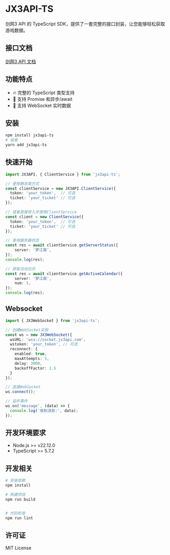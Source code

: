 # JX3API-TS

剑网3 API 的 TypeScript SDK，提供了一套完整的接口封装，让您能够轻松获取游戏数据。

## 接口文档

[剑网3 API 文档](https://jx3api.com/)

## 功能特点

- 🔥 完整的 TypeScript 类型支持
- 🚀 支持 Promise 和异步/await
- 🔌 支持 WebSocket 实时数据


## 安装

```bash
npm install jx3api-ts
# 或者
yarn add jx3api-ts
```

## 快速开始

```typescript
import JX3API, { ClientService } from 'jx3api-ts';

// 使用静态类方式
const clientService = new JX3API.ClientService({
  token: 'your_token',  // 可选
  ticket: 'your_ticket' // 可选
});

// 或者直接导入并使用ClientService
const client = new ClientService({
  token: 'your_token',  // 可选
  ticket: 'your_ticket' // 可选
});
```
```typescript
// 查询服务器状态
const res = await clientService.getServerStatus({
    server: '梦江南',
});
console.log(res);
```
```typescript
// 获取活动日历
const res = await clientService.getActiveCalendar({
    server: '梦江南',
    num: 1,
});
console.log(res);
```
## Websocket

```typescript
import { JX3WebSocket } from 'jx3api-ts';

// 创建WebSocket实例
const ws = new JX3WebSocket({
  wsURL: 'wss://socket.jx3api.com',
  wstoken: 'your_token', // 可选
  reconnect: {
    enabled: true,
    maxAttempts: 5,
    delay: 3000,
    backoffFactor: 1.5
  }
});

// 连接WebSocket
ws.connect();

// 监听事件
ws.on('message', (data) => {
  console.log('收到消息:', data);
});
```
## 开发环境要求

- Node.js >= v22.12.0
- TypeScript >= 5.7.2

## 开发相关

```bash
# 安装依赖
npm install

# 构建项目
npm run build


# 代码检查
npm run lint
```

## 许可证

MIT License